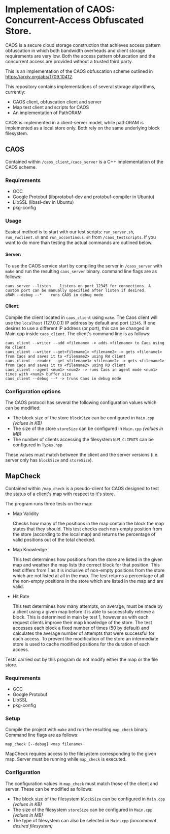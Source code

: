 # Implementation of CAOS: Concurrent-Access Obfuscated Store.

CAOS is a secure cloud storage construction that achieves access pattern obfuscation in which both bandwidth overheads and client storage requirements are very low. Both the access pattern obfuscation and the concurrent access are provided without a trusted third party.

This is an implementation of the CAOS obfuscation scheme outlined in https://arxiv.org/abs/1709.10412.

This repository contains implementations of several storage algorithms, currently:

- CAOS client, obfuscation client and server
- Map test client and scripts for CAOS
- An implementation of PathORAM

CAOS is implemented in a client-server model, while pathORAM is implemented as a local store only.
Both rely on the same underlying block filesystem.

## CAOS
Contained within ```/caos_client```,```/caos_server``` is a C++ implementation of the CAOS scheme.

### Requirements
- GCC
- Google Protobuf (libprotobuf-dev and protobuf-compiler in Ubuntu)
- LibSSL (libssl-dev in Ubuntu)
- pkg-config

### Usage

Easiest method is to start with our test scripts: ```run_server.sh```, ```run_rwclient.sh``` and ```run_occontinous.sh``` from ```/caos_testscripts```. If you want to do more than testing the actual commands are outlined below.

#### Server:
To use the CAOS service start by compiling the server in ```/caos_server``` with ```make``` and run the resulting ```caos_server``` binary. command line flags are as follows:
```
caos_server --listen	listens on port 12345 for connections. A custom port can be manually specified after listen if desired.
aRAM --debug --*	runs CAOS in debug mode
```

#### Client:
Compile the client located in ```caos_client``` using ```make```. The Caos client will use the ```localhost``` (127.0.0.1) IP address by default and port ```12345```. If one desires to use a different IP address (or port), this can be changed in Main.cpp inside ```caos_client```. The client's command line is as follows:


```
caos_client --writer --add <filename> -> adds <filename> to Caos using RW client
caos_client --writer --get<filename1> <filename2> -> gets <filename1> from Caos and saves it to <filename2> using RW client
caos_client --reader --get <filename1> <filename2> -> gets <filename1> from Caos and saves it to <filename2> using RO client
caos_client --agent <num1> <num2> -> runs Caos in agent mode <num1> times with <num2> buffer size
caos_client --debug --* -> truns Caos in debug mode
```



### Configuration options
The CAOS protocol has several the following configuration values which can be modified:
- The block size of the store ``blockSize`` can be configured in ``Main.cpp`` *(values in KB)*
- The size of the store ``storeSize`` can be configured in ``Main.cpp`` *(values in MB)*
- The number of clients accessing the filesystem ``NUM_CLIENTS`` can be configured in ``Types.hpp``

These values must match between the client and the server versions (i.e. server only has ``blockSize`` and ``storeSize``).


## MapCheck
Contained within ```/map_check``` is a pseudo-client for CAOS designed to test the status of a client's map with respect to it's store.

The program runs three tests on the map:

- Map Validity

	Checks how many of the positions in the map contain the block the map states that they should. This test checks each non-empty position from the store (according to the local map) and returns the percentage of valid positions out of the total checked.

- Map Knowledge

	This test determines how positions from the store are listed in the given map and weather the map lists the correct block for that position. This test differs from 1 as it is inclusive of non-empty positions from the store which are not listed at all in the map. The test returns a percentage of all the non-empty positions in the store which are listed in the map and are valid.

- Hit Rate

	This test determines how many attempts, on average, must be made by a client using a given map before it is able to successfully retrieve a block. This is determined in main by test 1, however as with each request clients improve their map knowledge of the store. The test accesses each block a fixed number of times (50 by default) and calculates the average number of attempts that were successful for each access. To prevent the modification of the store an intermediate store is used to cache modified positions for the duration of each access.

Tests carried out by this program do not modify either the map or the file store.

### Requirements
- GCC
- Google Protobuf
- LibSSL
- pkg-config

### Setup
Compile the project with ```make``` and run the resulting ```map_check``` binary. Command line flags are as follows:

```
map_check [--debug] <map filename>
```

MapCheck requires access to the filesystem corresponding to the given map. Server must be running while ```map_check``` is executed.

### Configuration
The configuration values in ```map_check``` must match those of the client and server. These can be modified as follows:
- The block size of the filesystem ``blockSize`` can be configured in ``Main.cpp`` *(values in KB)*
- The size of the filesystem ``storeSize`` can be configured in ``Main.cpp`` *(values in MB)*
- The type of filesystem can also be selected in ``Main.cpp`` *(uncomment desired filesystem)*
